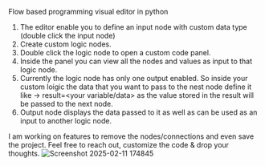 Flow based programming visual editor in python

1. The editor enable you to define an input node with custom data type (double click the input node)
2. Create custom logic nodes.
3. Double click the logic node to open a custom code panel.
4. Inside the panel you can view all the nodes and values as input to that logic node.
5. Currently the logic node has only one output enabled. So inside your custom loigic the data that you want to pass to the nest node define it like -> result=<your variable/data> as the value stored in the result will be passed to the next node.
6. Output node displays the data passed to it as well as can be used as an input to another logic node.

I am working on features to remove the nodes/connections and even save the project.
Feel free to reach out, customize the code & drop your thoughts.
![Screenshot 2025-02-11 174845](https://github.com/user-attachments/assets/342127bf-787d-497c-a012-53c76cdbfce9)
